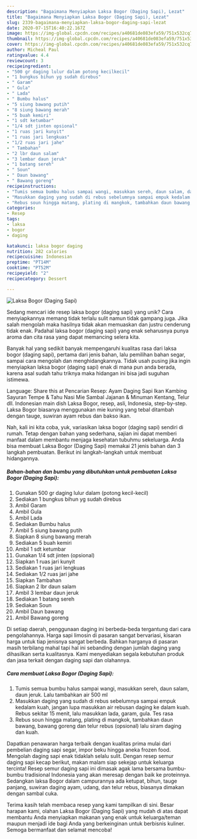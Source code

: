 ```yaml
---
description: "Bagaimana Menyiapkan Laksa Bogor (Daging Sapi), Lezat"
title: "Bagaimana Menyiapkan Laksa Bogor (Daging Sapi), Lezat"
slug: 2339-bagaimana-menyiapkan-laksa-bogor-daging-sapi-lezat
date: 2020-07-15T16:40:22.167Z
image: https://img-global.cpcdn.com/recipes/a40681de083efa59/751x532cq70/laksa-bogor-daging-sapi-foto-resep-utama.jpg
thumbnail: https://img-global.cpcdn.com/recipes/a40681de083efa59/751x532cq70/laksa-bogor-daging-sapi-foto-resep-utama.jpg
cover: https://img-global.cpcdn.com/recipes/a40681de083efa59/751x532cq70/laksa-bogor-daging-sapi-foto-resep-utama.jpg
author: Micheal Paul
ratingvalue: 4.4
reviewcount: 3
recipeingredient:
- "500 gr daging lulur dalam potong kecilkecil"
- "1 bungkus bihun yg sudah direbus"
- " Garam"
- " Gula"
- " Lada"
- " Bumbu halus"
- "5 siung bawang putih"
- "8 siung bawang merah"
- "5 buah kemiri"
- "1 sdt ketumbar"
- "1/4 sdt jinten opsional"
- "1 ruas jari kunyit"
- "1 ruas jari lengkuas"
- "1/2 ruas jari jahe"
- " Tambahan"
- "2 lbr daun salam"
- "3 lembar daun jeruk"
- "1 batang sereh"
- " Soun"
- " Daun bawang"
- " Bawang goreng"
recipeinstructions:
- "Tumis semua bumbu halus sampai wangi, masukkan sereh, daun salam, daun jeruk. Lalu tambahkan air 500 ml"
- "Masukkan daging yang sudah di rebus sebelumnya sampai empuk kedalam kuah, jangan lupa masukkan air rebusan daging ke dalam kuah. Rebus sekitar 15 menit, lalu masukkan lada, garam, gula. Tes rasa"
- "Rebus soun hingga matang, plating di mangkok, tambahkan daun bawang, bawang goreng dan telur rebus (opsional) lalu siram daging dan kuah."
categories:
- Resep
tags:
- laksa
- bogor
- daging

katakunci: laksa bogor daging 
nutrition: 282 calories
recipecuisine: Indonesian
preptime: "PT14M"
cooktime: "PT52M"
recipeyield: "2"
recipecategory: Dessert

---
```



![Laksa Bogor (Daging Sapi)](https://img-global.cpcdn.com/recipes/a40681de083efa59/751x532cq70/laksa-bogor-daging-sapi-foto-resep-utama.jpg)

Sedang mencari ide resep laksa bogor (daging sapi) yang unik? Cara menyiapkannya memang tidak terlalu sulit namun tidak gampang juga. Jika salah mengolah maka hasilnya tidak akan memuaskan dan justru cenderung tidak enak. Padahal laksa bogor (daging sapi) yang enak seharusnya punya aroma dan cita rasa yang dapat memancing selera kita.

Banyak hal yang sedikit banyak mempengaruhi kualitas rasa dari laksa bogor (daging sapi), pertama dari jenis bahan, lalu pemilihan bahan segar, sampai cara mengolah dan menghidangkannya. Tidak usah pusing jika ingin menyiapkan laksa bogor (daging sapi) enak di mana pun anda berada, karena asal sudah tahu triknya maka hidangan ini bisa jadi suguhan istimewa.

Language: Share this at Pencarian Resep: Ayam Daging Sapi Ikan Kambing Sayuran Tempe &amp; Tahu Nasi Mie Sambal Jajanan &amp; Minuman Kentang, Telur dll. Indonesian main dish Laksa Bogor, resep, asli, Indonesia, step-by-step. Laksa Bogor biasanya menggunakan mie kuning yang tebal ditambah dengan tauge, suwiran ayam rebus dan bakso ikan.


Nah, kali ini kita coba, yuk, variasikan laksa bogor (daging sapi) sendiri di rumah. Tetap dengan bahan yang sederhana, sajian ini dapat memberi manfaat dalam membantu menjaga kesehatan tubuhmu sekeluarga. Anda bisa membuat Laksa Bogor (Daging Sapi) memakai 21 jenis bahan dan 3 langkah pembuatan. Berikut ini langkah-langkah untuk membuat hidangannya.

<!--inarticleads1-->

##### Bahan-bahan dan bumbu yang dibutuhkan untuk pembuatan Laksa Bogor (Daging Sapi):

1. Gunakan 500 gr daging lulur dalam (potong kecil-kecil)
1. Sediakan 1 bungkus bihun yg sudah direbus
1. Ambil  Garam
1. Ambil  Gula
1. Ambil  Lada
1. Sediakan  Bumbu halus
1. Ambil 5 siung bawang putih
1. Siapkan 8 siung bawang merah
1. Sediakan 5 buah kemiri
1. Ambil 1 sdt ketumbar
1. Gunakan 1/4 sdt jinten (opsional)
1. Siapkan 1 ruas jari kunyit
1. Sediakan 1 ruas jari lengkuas
1. Sediakan 1/2 ruas jari jahe
1. Siapkan  Tambahan
1. Siapkan 2 lbr daun salam
1. Ambil 3 lembar daun jeruk
1. Sediakan 1 batang sereh
1. Sediakan  Soun
1. Ambil  Daun bawang
1. Ambil  Bawang goreng


Di setiap daerah, penggunaan daging ini berbeda-beda tergantung dari cara pengolahannya. Harga sapi limosin di pasaran sangat bervariasi, kisaran harga untuk tiap jenisnya sangat berbeda. Bahkan harganya di pasaran masih terbilang mahal tapi hal ini sebanding dengan jumlah daging yang dihasilkan serta kualitasnya. Kami menyediakan segala kebutuhan produk dan jasa terkait dengan daging sapi dan olahannya. 

<!--inarticleads2-->

##### Cara membuat Laksa Bogor (Daging Sapi):

1. Tumis semua bumbu halus sampai wangi, masukkan sereh, daun salam, daun jeruk. Lalu tambahkan air 500 ml
1. Masukkan daging yang sudah di rebus sebelumnya sampai empuk kedalam kuah, jangan lupa masukkan air rebusan daging ke dalam kuah. Rebus sekitar 15 menit, lalu masukkan lada, garam, gula. Tes rasa
1. Rebus soun hingga matang, plating di mangkok, tambahkan daun bawang, bawang goreng dan telur rebus (opsional) lalu siram daging dan kuah.


Dapatkan penawaran harga terbaik dengan kualitas prima mulai dari pembelian daging sapi segar, impor beku hingga aneka frozen food. Mengolah daging sapi enak tidaklah selalu sulit. Dengan resep semur daging sapi kecap berikut, makan malam siap sekejap untuk keluarga tercinta! Resep semur daging sapi ini dimasak agak lama bersama bumbu-bumbu tradisional Indonesia yang akan meresap dengan baik ke proteinnya. Sedangkan laksa Bogor dalam campurannya ada ketupat, bihun, tauge panjang, suwiran daging ayam, udang, dan telur rebus, biasanya dimakan dengan sambal cuka. 

Terima kasih telah membaca resep yang kami tampilkan di sini. Besar harapan kami, olahan Laksa Bogor (Daging Sapi) yang mudah di atas dapat membantu Anda menyiapkan makanan yang enak untuk keluarga/teman maupun menjadi ide bagi Anda yang berkeinginan untuk berbisnis kuliner. Semoga bermanfaat dan selamat mencoba!
